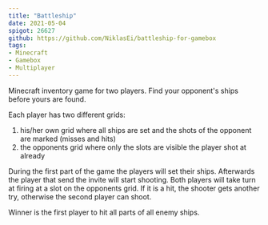 ```yaml
---
title: "Battleship"
date: 2021-05-04
spigot: 26627
github: https://github.com/NiklasEi/battleship-for-gamebox
tags:
- Minecraft
- Gamebox
- Multiplayer
---
```

Minecraft inventory game for two players. Find your opponent's ships before yours are found.

Each player has two different grids:
1. his/her own grid where all ships are set and the shots of the opponent are marked (misses and hits)
2. the opponents grid where only the slots are visible the player shot at already

During the first part of the game the players will set their ships. Afterwards the player that send the invite will start shooting. Both players will take turn at firing at a slot on the opponents grid. If it is a hit, the shooter gets another try, otherwise the second player can shoot.

Winner is the first player to hit all parts of all enemy ships.
